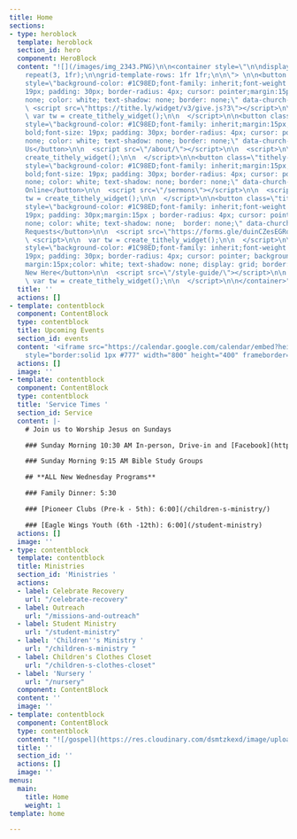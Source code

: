 ```yaml
---
title: Home
sections:
- type: heroblock
  template: heroblock
  section_id: hero
  component: HeroBlock
  content: "![](/images/img_2343.PNG)\n\n<container style=\"\n\ndisplay: grid;\n\ngrid-template-columns:
    repeat(3, 1fr);\n\ngrid-template-rows: 1fr 1fr;\n\n\"> \n\n<button class=\"tithely-give-btn\"
    style=\"background-color: #1C98ED;font-family: inherit;font-weight: bold;font-size:
    19px; padding: 30px; border-radius: 4px; cursor: pointer;margin:15px; background-image:
    none; color: white; text-shadow: none; border: none;\" data-church-id=\"1302493\">Give</button>\n\n
    \ <script src=\"https://tithe.ly/widget/v3/give.js?3\"></script>\n\n  <script>\n\n
    \ var tw = create_tithely_widget();\n\n  </script>\n\n<button class=\"tithely-give-btn\"
    style=\"background-color: #1C98ED;font-family: inherit;margin:15px;font-weight:
    bold;font-size: 19px; padding: 30px; border-radius: 4px; cursor: pointer; background-image:
    none; color: white; text-shadow: none; border: none;\" data-church-id=\"1302493\">About
    Us</button>\n\n  <script src=\"/about/\"></script>\n\n  <script>\n\n  var tw =
    create_tithely_widget();\n\n  </script>\n\n<button class=\"tithely-give-btn\"
    style=\"background-color: #1C98ED;font-family: inherit;margin:15px;font-weight:
    bold;font-size: 19px; padding: 30px; border-radius: 4px; cursor: pointer; background-image:
    none; color: white; text-shadow: none; border: none;\" data-church-id=\"1302493\">Watch
    Online</button>\n\n  <script src=\"/sermons\"></script>\n\n  <script>\n\n  var
    tw = create_tithely_widget();\n\n  </script>\n\n<button class=\"tithely-give-btn\"
    style=\"background-color: #1C98ED;font-family: inherit;font-weight: bold;font-size:
    19px; padding: 30px;margin:15px ; border-radius: 4px; cursor: pointer; background-image:
    none; color: white; text-shadow: none;  border: none;\" data-church-id=\"1302493\">Prayer
    Requests</button>\n\n  <script src=\"https://forms.gle/duinCZesEGRo8xDs9\"></script>\n\n
    \ <script>\n\n  var tw = create_tithely_widget();\n\n  </script>\n\n<button class=\"tithely-give-btn\"
    style=\"background-color: #1C98ED;font-family: inherit;font-weight: bold;font-size:
    19px; padding: 30px; border-radius: 4px; cursor: pointer; background-image: none;
    margin:15px;color: white; text-shadow: none; display: grid; border: none;\" data-church-id=\"1302493\">I'm
    New Here</button>\n\n  <script src=\"/style-guide/\"></script>\n\n  <script>\n\n
    \ var tw = create_tithely_widget();\n\n  </script>\n\n</container>"
  title: ''
  actions: []
- template: contentblock
  component: ContentBlock
  type: contentblock
  title: Upcoming Events
  section_id: events
  content: '<iframe src="https://calendar.google.com/calendar/embed?height=400&amp;wkst=1&amp;bgcolor=%234285F4&amp;ctz=America%2FNew_York&amp;src=cjEwZTRrM3AzN21hMG81cHJqcmg1aGVyZ3NAZ3JvdXAuY2FsZW5kYXIuZ29vZ2xlLmNvbQ&amp;src=ZW4udXNhI2hvbGlkYXlAZ3JvdXAudi5jYWxlbmRhci5nb29nbGUuY29t&amp;color=%23C0CA33&amp;color=%230B8043&amp;title=Upcoming%20Events&amp;showTz=0&amp;showCalendars=0&amp;mode=AGENDA"
    style="border:solid 1px #777" width="800" height="400" frameborder="0" scrolling="no"></iframe>'
  actions: []
  image: ''
- template: contentblock
  component: ContentBlock
  type: contentblock
  title: 'Service Times '
  section_id: Service
  content: |-
    # Join us to Worship Jesus on Sundays

    ### Sunday Morning 10:30 AM In-person, Drive-in and [Facebook](https://www.facebook.com/groups/FBCBronson/)

    ### Sunday Morning 9:15 AM Bible Study Groups

    ## **ALL New Wednesday Programs**

    ### Family Dinner: 5:30

    ### [Pioneer Clubs (Pre-k - 5th): 6:00](/children-s-ministry/)

    ### [Eagle Wings Youth (6th -12th): 6:00](/student-ministry)
  actions: []
  image: ''
- type: contentblock
  template: contentblock
  title: Ministries
  section_id: 'Ministries '
  actions:
  - label: Celebrate Recovery
    url: "/celebrate-recovery"
  - label: Outreach
    url: "/missions-and-outreach"
  - label: Student Ministry
    url: "/student-ministry"
  - label: 'Children''s Ministry '
    url: "/children-s-ministry "
  - label: Children's Clothes Closet
    url: "/children-s-clothes-closet"
  - label: 'Nursery '
    url: "/nursery"
  component: ContentBlock
  content: ''
  image: ''
- template: contentblock
  component: ContentBlock
  type: contentblock
  content: "![/gospel](https://res.cloudinary.com/dsmtzkexd/image/upload/q_auto:good/v1607537160/IMG_2359.png)"
  title: ''
  section_id: ''
  actions: []
  image: ''
menus:
  main:
    title: Home
    weight: 1
template: home

---
```

